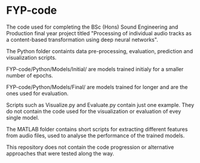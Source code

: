 # FYP-code

The code used for completing the BSc (Hons) Sound Engineering and Production final year project titled "Processing of individual audio tracks as a content-based transformation using deep neural networks".

The Python folder containts data pre-processing, evaluation, prediction and visualization scripts. 

FYP-code/Python/Models/Initial/ are models trained initialy for a smaller number of epochs. 

FYP-code/Python/Models/Final/ are models trained for longer and are the ones used for evaluation.

Scripts such as Visualize.py and Evaluate.py contain just one example. They do not contain the code used for the visualization or evaluation of evey single model.

The MATLAB folder contains short scripts for extracting different features from audio files, used to analyse the performance of the trained models.

This repository does not contain the code progression or alternative approaches that were tested along the way.
